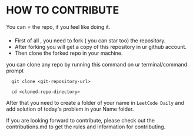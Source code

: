 
# HOW TO CONTRIBUTE

You can ⭐️ the repo, if you feel like doing it.

- First of all , you need to fork ( you can star too) the repository.
- After forking you will get a copy of this repository in ur github account.
- Then clone the forked repo in your machine. 

you can clone any repo by running this command on ur terminal/command prompt


```http
  git clone <git-repository-url>
```

```http
  cd <cloned-repo-directory>
```

After that you need to create a folder of your name in ```LeetCode Daily```  and add solution of today's problem in your Name folder.

If you are looking forward to contribute, please check out the contributions.md to get the rules and information for contributing.
